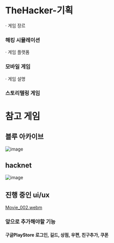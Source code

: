 # TheHacker-기획

 · 게임 장르
### 해킹 시뮬레이션
 
 · 게임 플랫폼
### 모바일 게임
 · 게임 설명
### 스토리텔링 게임

# 참고 게임 
## 블루 아카이브
![image](https://github.com/user-attachments/assets/cac8521a-1e57-49c1-9e55-65f04dc9764d)

## hacknet
![image](https://github.com/user-attachments/assets/8b6126c6-c36a-462b-8fee-cf02f2f2d096)


## 진행 중인 ui/ux 
[Movie_002.webm](https://github.com/user-attachments/assets/e2e4a7b2-0faa-4a59-a042-9a29396a9000)

### 앞으로 추가해야할 기능 
#### 구글PlayStore 로그인, 길드, 상점, 우편, 친구추가, 쿠폰
